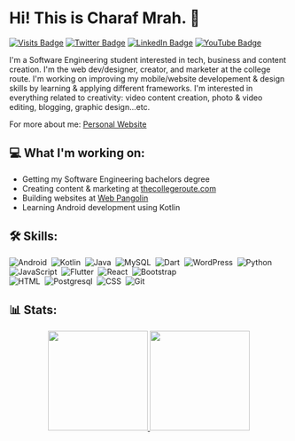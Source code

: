 # Hi! This is Charaf Mrah. 👋 

[![Visits Badge](https://badges.pufler.dev/visits/charafmrah/charafmrah)](https:charafmrah.com)
[![Twitter Badge](https://img.shields.io/badge/Twitter-Profile-informational?style=flat&logo=twitter&logoColor=white&color=1CA2F1)](https://twitter.com/charafmrah)
[![LinkedIn Badge](https://img.shields.io/badge/LinkedIn-Profile-informational?style=flat&logo=linkedin&logoColor=white&color=0D76A8)](https://www.linkedin.com/in/charafmrah/)
[![YouTube Badge](https://img.shields.io/badge/Youtube-Profile-informational?style=flat&logo=youtube&logoColor=white&color=FF0000)](https://youtube.com/charaf)


I'm a Software Engineering student interested in tech, business and content creation. I'm the web dev/designer, creator, and marketer at the college route. I'm working on improving my mobile/website developement & design skills by learning & applying different frameworks. I'm interested in everything related to creativity: video content creation, photo & video editing, blogging, graphic design...etc.

For more about me: [Personal Website](https://charafmrah.com)

## 💻 What I'm working on:
* Getting my Software Engineering bachelors degree
* Creating content & marketing at [thecollegeroute.com](https://thecollegeroute.com)
* Building websites at [Web Pangolin](https://webpangolin.com)
* Learning Android development using Kotlin

## 🛠 Skills:
![Android](https://img.shields.io/badge/-Android-black?style=flat-square&logo=android)&nbsp;
![Kotlin](https://img.shields.io/badge/-Kotlin-05122A?style=flat-square&logo=kotlin)&nbsp;
![Java](https://img.shields.io/badge/-java-05122A?style=flat-square&logo=java)&nbsp;
![MySQL](https://img.shields.io/badge/-MySQL-05122A?style=flat-square&logo=mysql)&nbsp;
![Dart](https://img.shields.io/badge/-Dart-05122A?style=flat-square&logo=dart)&nbsp;
![WordPress](https://img.shields.io/badge/-Wordpress-05122A?style=flat-square&logo=wordpress)&nbsp;
![Python](https://img.shields.io/badge/-Python-05122A?style=flat&logo=python)&nbsp;
![JavaScript](https://img.shields.io/badge/-JavaScript-05122A?style=flat&logo=javascript)&nbsp;
![Flutter](https://img.shields.io/badge/-Flutter-05122A?style=flat&logo=flutter)&nbsp;
![React](https://img.shields.io/badge/-React-05122A?style=flat&logo=react)&nbsp;
![Bootstrap](https://img.shields.io/badge/-Bootstrap-05122A?style=flat&logo=bootstrap&logoColor=563D7C)\
![HTML](https://img.shields.io/badge/-HTML-05122A?style=flat&logo=HTML5)&nbsp;
![Postgresql](https://img.shields.io/badge/-Postgresql-05122A?style=flat&logo=postgresql)&nbsp;
![CSS](https://img.shields.io/badge/-CSS-05122A?style=flat&logo=CSS3&logoColor=1572B6)&nbsp;
![Git](https://img.shields.io/badge/-Git-05122A?style=flat&logo=git)&nbsp;






## 📊 Stats:
<p align="center">
<a href="https://github.com/charafmrah">
  <img height="180em" src="https://github-readme-stats-eight-theta.vercel.app/api?username=charafmrah&show_icons=true&theme=algolia&include_all_commits=true&count_private=true"/>
  <img height="180em" src="https://github-readme-stats-eight-theta.vercel.app/api/top-langs/?username=charafmrah&layout=compact&langs_count=8&theme=algolia"/>
</a>
</p>
